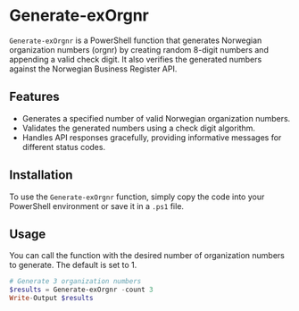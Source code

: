 # Generate-exOrgnr

`Generate-exOrgnr` is a PowerShell function that generates Norwegian organization numbers (orgnr) by creating random 8-digit numbers and appending a valid check digit. It also verifies the generated numbers against the Norwegian Business Register API.

## Features

- Generates a specified number of valid Norwegian organization numbers.
- Validates the generated numbers using a check digit algorithm.
- Handles API responses gracefully, providing informative messages for different status codes.

## Installation

To use the `Generate-exOrgnr` function, simply copy the code into your PowerShell environment or save it in a `.ps1` file.

## Usage

You can call the function with the desired number of organization numbers to generate. The default is set to 1.

```powershell
# Generate 3 organization numbers
$results = Generate-exOrgnr -count 3
Write-Output $results
